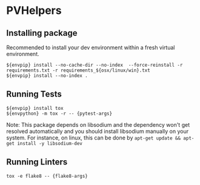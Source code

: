 # PVHelpers

## Installing package

Recommended to install your dev environment within a fresh virtual environment.
```
${envpip} install --no-cache-dir --no-index  --force-reinstall -r requirements.txt -r requirements_${osx/linux/win}.txt
${envpip} install --no-index .
```

## Running Tests
 ```
 ${envpip} install tox
 ${envpython} -m tox -r -- {pytest-args}
 ```

 Note: This package depends on libsodium and the dependency won't get resolved automatically and you should install libsodium manually on your system. For instance, on linux, this can be done by `apt-get update && apt-get install -y libsodium-dev`

## Running Linters
```tox -e flake8 -- {flake8-args}```
